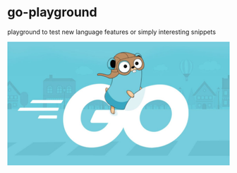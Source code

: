 # go-playground

playground to test new language features or simply interesting snippets

![alt text](https://raw.githubusercontent.com/hugodemelo/go-playground/main/image.jpeg)
